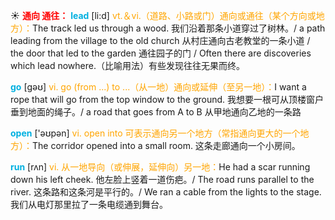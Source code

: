 ☀ <font color="red">**通向 通往：**</font>
<font color="sky blue">**lead**</font> [li:d] 
<font color="orange">vt.＆vi.（道路、小路或门）通向或通往（某个方向或地方）：</font>The track led us through a wood. 我们沿着那条小道穿过了树林。/ a path leading from the village to the old church 从村庄通向古老教堂的一条小道 / the door that led to the garden 通往园子的门 / Often there are discoveries which lead nowhere.（比喻用法）有些发现往往无果而终。

<font color="sky blue">**go**</font> [ɡəʊ] 
<font color="orange">vi. go (from ...) to ...（从一地）通向或延伸（至另一地）：</font>I want a rope that will go from the top window to the ground. 我想要一根可从顶楼窗户垂到地面的绳子。/ a road that goes from A to B 从甲地通向乙地的一条路

<font color="sky blue">**open**</font> ['əʊpən] 
<font color="orange">vi. open into 可表示通向另一个地方（常指通向更大的一个地方）：</font>The corridor opened into a small room. 这条走廊通向一个小房间。

<font color="sky blue">**run**</font> [rʌn] 
<font color="orange">vi. 从一地导向（或伸展，延伸向）另一地：</font>He had a scar running down his left cheek. 他左脸上竖着一道伤疤。/ The road runs parallel to the river. 这条路和这条河是平行的。/ We ran a cable from the lights to the stage. 我们从电灯那里拉了一条电缆通到舞台。
